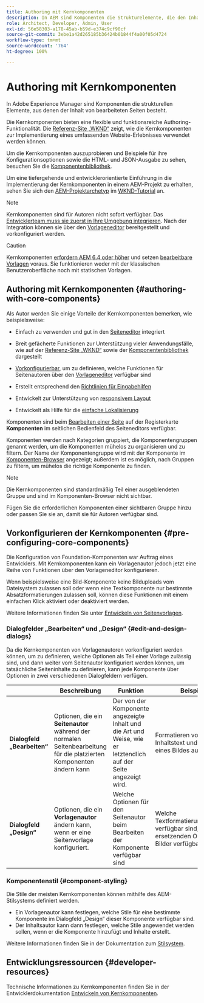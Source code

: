 ```yaml
---
title: Authoring mit Kernkomponenten
description: In AEM sind Komponenten die Strukturelemente, die den Inhalt der zu erstellenden Seiten ausmachen. Kernkomponenten bieten flexible und funktionsreiche Authoring-Funktionalität.
role: Architect, Developer, Admin, User
exl-id: 56e58303-a178-45ab-b59d-e374c9cf90cf
source-git-commit: 3ebe1a42d265185b36424b01844f4a00f05d4724
workflow-type: tm+mt
source-wordcount: '764'
ht-degree: 100%

---
```


# Authoring mit Kernkomponenten

In Adobe Experience Manager sind Komponenten die strukturellen Elemente, aus denen der Inhalt von bearbeiteten Seiten besteht.

Die Kernkomponenten bieten eine flexible und funktionsreiche Authoring-Funktionalität. Die [Referenz-Site „WKND“](https://wknd.site) zeigt, wie die Kernkomponenten zur Implementierung eines umfassenden Website-Erlebnisses verwendet werden können.

Um die Kernkomponenten auszuprobieren und Beispiele für ihre Konfigurationsoptionen sowie die HTML- und JSON-Ausgabe zu sehen, besuchen Sie die [Komponentenbibliothek](https://adobe.com/go/aem_cmp_library_de).

Um eine tiefergehende und entwicklerorientierte Einführung in die Implementierung der Kernkomponenten in einem AEM-Projekt zu erhalten, sehen Sie sich den [AEM-Projektarchetyp](/help/developing/archetype/overview.md) im [WKND-Tutorial](https://docs.adobe.com/content/help/de-DE/experience-manager-learn/getting-started-wknd-tutorial-develop/overview.html) an.

>[!NOTE]
>
>Kernkomponenten sind für Autoren nicht sofort verfügbar. Das [Entwicklerteam muss sie zuerst in Ihre Umgebung integrieren](/help/get-started/using.md). Nach der Integration können sie über den [Vorlageneditor](https://docs.adobe.com/content/help/de-DE/experience-manager-cloud-service/sites/authoring/features/templates.translate.html) bereitgestellt und vorkonfiguriert werden.

>[!CAUTION]
>
>Kernkomponenten [erfordern AEM 6.4 oder höher](/help/versions.md) und setzen [bearbeitbare Vorlagen](https://docs.adobe.com/content/help/en/experience-manager-cloud-service/sites/authoring/features/templates.html) voraus. Sie funktionieren weder mit der klassischen Benutzeroberfläche noch mit statischen Vorlagen.

## Authoring mit Kernkomponenten {#authoring-with-core-components}

Als Autor werden Sie einige Vorteile der Kernkomponenten bemerken, wie beispielsweise:

* Einfach zu verwenden und gut in den [Seiteneditor](https://docs.adobe.com/content/help/de-DE/experience-manager-cloud-service/sites/authoring/fundamentals/editing-content.translate.html) integriert

* Breit gefächerte Funktionen zur Unterstützung vieler Anwendungsfälle, wie auf der [Referenz-Site „WKND“](https://wknd.site) sowie der [Komponentenbibliothek](https://adobe.com/go/aem_cmp_library) dargestellt

* [Vorkonfigurierbar](#pre-configuring-core-components), um zu definieren, welche Funktionen für Seitenautoren über den [Vorlageneditor](https://docs.adobe.com/content/help/en/experience-manager-cloud-service/sites/authoring/features/templates.html) verfügbar sind

* Erstellt entsprechend den [Richtlinien für Eingabehilfen](https://docs.adobe.com/content/help/de-DE/experience-manager-cloud-service/sites/authoring/fundamentals/accessible-content.translate.html)

* Entwickelt zur Unterstützung von [responsivem Layout](https://docs.adobe.com/content/help/de-DE/experience-manager-cloud-service/sites/authoring/features/responsive-layout.translate.html)

* Entwickelt als Hilfe für die [einfache Lokalisierung](localization.md)

Komponenten sind beim [Bearbeiten einer Seite](https://docs.adobe.com/content/help/en/experience-manager-cloud-service/sites/authoring/fundamentals/editing-content.html) auf der Registerkarte **Komponenten** im seitlichen Bedienfeld des Seiteneditors verfügbar.

Komponenten werden nach Kategorien gruppiert, die Komponentengruppen genannt werden, um die Komponenten mühelos zu organisieren und zu filtern. Der Name der Komponentengruppe wird mit der Komponente im [Komponenten-Browser](https://docs.adobe.com/content/help/en/experience-manager-cloud-service/sites/authoring/fundamentals/editing-content.html) angezeigt; außerdem ist es möglich, nach Gruppen zu filtern, um mühelos die richtige Komponente zu finden.

>[!NOTE]
>
>Die Kernkomponenten sind standardmäßig Teil einer ausgeblendeten Gruppe und sind im Komponenten-Browser nicht sichtbar.
>
>Fügen Sie die erforderlichen Komponenten einer sichtbaren Gruppe hinzu oder passen Sie sie an, damit sie für Autoren verfügbar sind.

## Vorkonfigurieren der Kernkomponenten {#pre-configuring-core-components}

Die Konfiguration von Foundation-Komponenten war Auftrag eines Entwicklers. Mit Kernkomponenten kann ein Vorlagenautor jedoch jetzt eine Reihe von Funktionen über den Vorlageneditor konfigurieren.

Wenn beispielsweise eine Bild-Komponente keine Bilduploads vom Dateisystem zulassen soll oder wenn eine Textkomponente nur bestimmte Absatzformatierungen zulassen soll, können diese Funktionen mit einem einfachen Klick aktiviert oder deaktiviert werden.

Weitere Informationen finden Sie unter [Entwickeln von Seitenvorlagen](https://docs.adobe.com/content/help/en/experience-manager-cloud-service/sites/authoring/features/templates.html).

### Dialogfelder „Bearbeiten“ und „Design“  {#edit-and-design-dialogs}

Da die Kernkomponenten von Vorlagenautoren vorkonfiguriert werden können, um zu definieren, welche Optionen als Teil einer Vorlage zulässig sind, und dann weiter vom Seitenautor konfiguriert werden können, um tatsächliche Seiteninhalte zu definieren, kann jede Komponente über Optionen in zwei verschiedenen Dialogfeldern verfügen.

|  | Beschreibung | Funktion | Beispiele |
|--- |--- |--- |--- |
| **Dialogfeld „Bearbeiten“** | Optionen, die ein **Seitenautor** während der normalen Seitenbearbeitung für die platzierten Komponenten ändern kann | Der von der Komponente angezeigte Inhalt und die Art und Weise, wie er letztendlich auf der Seite angezeigt wird. | Formatieren von Inhaltstext und Drehen eines Bildes auf einer Seite |
| **Dialogfeld „Design“** | Optionen, die ein **Vorlagenautor** ändern kann, wenn er eine Seitenvorlage konfiguriert. | Welche Optionen für den Seitenautor beim Bearbeiten der Komponente verfügbar sind | Welche Textformatierungsoptionen verfügbar sind, welche ersetzenden Optionen für Bilder verfügbar sind |

### Komponentenstil {#component-styling}

Die Stile der meisten Kernkomponenten können mithilfe des AEM-Stilsystems definiert werden.

* Ein Vorlagenautor kann festlegen, welche Stile für eine bestimmte Komponente im Dialogfeld „Design“ dieser Komponente verfügbar sind.
* Der Inhaltsautor kann dann festlegen, welche Stile angewendet werden sollen, wenn er die Komponente hinzufügt und Inhalte erstellt.

Weitere Informationen finden Sie in der Dokumentation zum [Stilsystem](https://docs.adobe.com/content/help/de-DE/experience-manager-cloud-service/sites/authoring/features/style-system.translate.html).

## Entwicklungsressourcen {#developer-resources}

Technische Informationen zu Kernkomponenten finden Sie in der Entwicklerdokumentation [Entwickeln von Kernkomponenten](/help/developing/overview.md).
